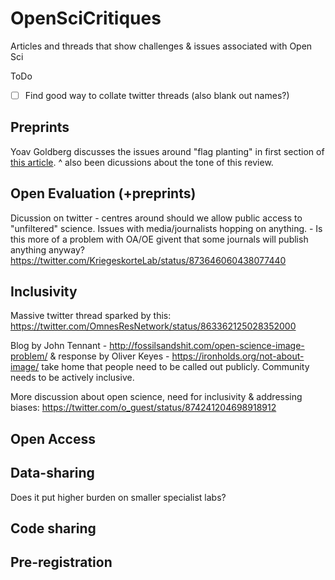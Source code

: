 # OpenSciCritiques
Articles and threads that show challenges &amp; issues associated with Open Sci

ToDo
- [ ] Find good way to collate twitter threads (also blank out names?)

## Preprints
Yoav Goldberg discusses the issues around "flag planting" in first section of [this article](https://medium.com/@yoav.goldberg/an-adversarial-review-of-adversarial-generation-of-natural-language-409ac3378bd7). 
^ also been dicussions about the tone of this review.


## Open Evaluation (+preprints)
Dicussion on twitter - centres around should we allow public access to "unfiltered" science. Issues with media/journalists hopping on anything. - Is this more of a problem with OA/OE givent that some journals will publish anything anyway? 
https://twitter.com/KriegeskorteLab/status/873646060438077440

## Inclusivity
Massive twitter thread sparked by this: https://twitter.com/OmnesResNetwork/status/863362125028352000

Blog by John Tennant - http://fossilsandshit.com/open-science-image-problem/
& response by Oliver Keyes - https://ironholds.org/not-about-image/
take home that people need to be called out publicly. Community needs to be actively inclusive.

More discussion about open science, need for inclusivity & addressing biases: https://twitter.com/o_guest/status/874241204698918912

## Open Access


## Data-sharing
Does it put higher burden on smaller specialist labs?

## Code sharing


## Pre-registration
